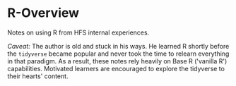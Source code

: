 # R-Overview

Notes on using R from HFS internal experiences.

*Caveat:* The author is old and stuck in his ways. He learned R shortly before the `tidyverse` became popular and never took the time to relearn everything in that paradigm. As a result, these notes rely heavily on Base R ('vanilla R') capabilities. Motivated learners are encouraged to explore the tidyverse to their hearts' content.
